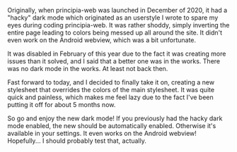 Originally, when principia-web was launched in December of 2020, it had a "hacky" dark mode which originated as an userstyle I wrote to spare my eyes during coding principia-web. It was rather shoddy, simply inverting the entire page leading to colors being messed up all around the site. It didn't even work on the Android webview, which was a bit unfortunate.

It was disabled in February of this year due to the fact it was creating more issues than it solved, and I said that a better one was in the works. There was no dark mode in the works. At least not back then.

Fast forward to today, and I decided to finally take it on, creating a new stylesheet that overrides the colors of the main stylesheet. It was quite quick and painless, which makes me feel lazy due to the fact I've been putting it off for about 5 months now.

So go and enjoy the new dark mode! If you previously had the hacky dark mode enabled, the new should be automatically enabled. Otherwise it's available in your settings. It even works on the Android webview! Hopefully... I should probably test that, actually.
